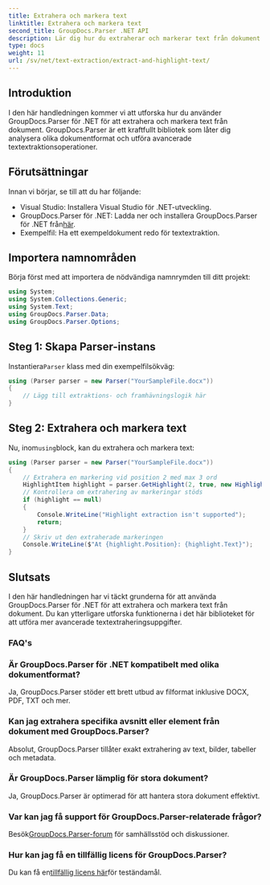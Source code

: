 ```yaml
---
title: Extrahera och markera text
linktitle: Extrahera och markera text
second_title: GroupDocs.Parser .NET API
description: Lär dig hur du extraherar och markerar text från dokument med GroupDocs.Parser för .NET. Enkla steg för effektiv textextraktion i dina .NET-projekt.
type: docs
weight: 11
url: /sv/net/text-extraction/extract-and-highlight-text/
---
```

## Introduktion
I den här handledningen kommer vi att utforska hur du använder GroupDocs.Parser för .NET för att extrahera och markera text från dokument. GroupDocs.Parser är ett kraftfullt bibliotek som låter dig analysera olika dokumentformat och utföra avancerade textextraktionsoperationer.
## Förutsättningar
Innan vi börjar, se till att du har följande:
- Visual Studio: Installera Visual Studio för .NET-utveckling.
-  GroupDocs.Parser för .NET: Ladda ner och installera GroupDocs.Parser för .NET från[här](https://releases.groupdocs.com/parser/net/).
- Exempelfil: Ha ett exempeldokument redo för textextraktion.

## Importera namnområden
Börja först med att importera de nödvändiga namnrymden till ditt projekt:
```csharp
using System;
using System.Collections.Generic;
using System.Text;
using GroupDocs.Parser.Data;
using GroupDocs.Parser.Options;
```
## Steg 1: Skapa Parser-instans
 Instantiera`Parser` klass med din exempelfilsökväg:
```csharp
using (Parser parser = new Parser("YourSampleFile.docx"))
{
    // Lägg till extraktions- och framhävningslogik här
}
```
## Steg 2: Extrahera och markera text
 Nu, inom`using`block, kan du extrahera och markera text:
```csharp
using (Parser parser = new Parser("YourSampleFile.docx"))
{
    // Extrahera en markering vid position 2 med max 3 ord
    HighlightItem highlight = parser.GetHighlight(2, true, new HighlightOptions(3));
    // Kontrollera om extrahering av markeringar stöds
    if (highlight == null)
    {
        Console.WriteLine("Highlight extraction isn't supported");
        return;
    }
    // Skriv ut den extraherade markeringen
    Console.WriteLine($"At {highlight.Position}: {highlight.Text}");
}
```

## Slutsats
I den här handledningen har vi täckt grunderna för att använda GroupDocs.Parser för .NET för att extrahera och markera text från dokument. Du kan ytterligare utforska funktionerna i det här biblioteket för att utföra mer avancerade textextraheringsuppgifter.

### FAQ's
### Är GroupDocs.Parser för .NET kompatibelt med olika dokumentformat?
Ja, GroupDocs.Parser stöder ett brett utbud av filformat inklusive DOCX, PDF, TXT och mer.
### Kan jag extrahera specifika avsnitt eller element från dokument med GroupDocs.Parser?
Absolut, GroupDocs.Parser tillåter exakt extrahering av text, bilder, tabeller och metadata.
### Är GroupDocs.Parser lämplig för stora dokument?
Ja, GroupDocs.Parser är optimerad för att hantera stora dokument effektivt.
### Var kan jag få support för GroupDocs.Parser-relaterade frågor?
 Besök[GroupDocs.Parser-forum](https://forum.groupdocs.com/c/parser/17) för samhällsstöd och diskussioner.
### Hur kan jag få en tillfällig licens för GroupDocs.Parser?
 Du kan få en[tillfällig licens här](https://purchase.groupdocs.com/temporary-license/)för teständamål.